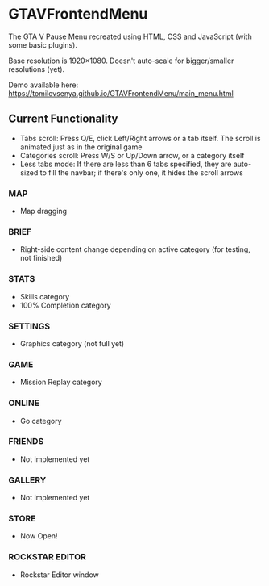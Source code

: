 # GTAVFrontendMenu

The GTA V Pause Menu recreated using HTML, CSS and JavaScript (with some basic plugins).

Base resolution is 1920×1080. Doesn't auto-scale for bigger/smaller resolutions (yet).

Demo available here: https://tomilovsenya.github.io/GTAVFrontendMenu/main_menu.html

## Current Functionality
* Tabs scroll: Press Q/E, click Left/Right arrows or a tab itself. The scroll is animated just as in the original game
* Categories scroll: Press W/S or Up/Down arrow, or a category itself
* Less tabs mode: If there are less than 6 tabs specified, they are auto-sized to fill the navbar; if there's only one, it hides the scroll arrows 

### MAP
* Map dragging

### BRIEF
* Right-side content change depending on active category (for testing, not finished)

### STATS
* Skills category
* 100% Completion category

### SETTINGS
* Graphics category (not full yet)

### GAME
* Mission Replay category

### ONLINE
* Go category

### FRIENDS
* Not implemented yet

### GALLERY
* Not implemented yet

### STORE
* Now Open!

### ROCKSTAR EDITOR
* Rockstar Editor window

